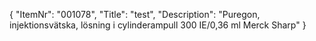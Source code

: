 {
  "ItemNr": "001078",
  "Title": "test",
  "Description": "Puregon, injektionsvätska, lösning i cylinderampull 300 IE/0,36 ml Merck Sharp"
}